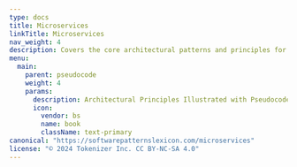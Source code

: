 ```yaml
---
type: docs
title: Microservices
linkTitle: Microservices
nav_weight: 4
description: Covers the core architectural patterns and principles for building microservices, using pseudocode to explain complex interactions and system designs.
menu:
  main:
    parent: pseudocode
    weight: 4
    params:
      description: Architectural Principles Illustrated with Pseudocode
      icon:
        vendor: bs
        name: book
        className: text-primary
canonical: "https://softwarepatternslexicon.com/microservices"
license: "© 2024 Tokenizer Inc. CC BY-NC-SA 4.0"
---
```

